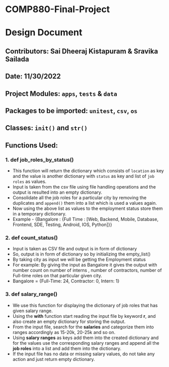# COMP880-Final-Project

# Design Document

## Contributors: Sai Dheeraj Kistapuram & Sravika Sailada
## Date: 11/30/2022

## Project Modules: `apps`, `tests` & `data`

## Packages to be imported: `unitest`, `csv`, `os`

## Classes: `init()` and `str()`

## Functions Used: 

### 1. def job_roles_by_status()

* This function will return the dictionary which consists of `location` as key 
  and the value is another dictionary with `status` as key and list of `job roles`
  as values.
* Input is taken from the csv file using file handling operations and the output
  is resulted into an empty dictionary.
* Consolidate all the job roles for a particular city by removing the duplicates
  and `append()` them into a list which is used a values again.
* Now using the above list as values to the employment status store them in a 
  temporary dictionary.
* Example - {Bangalore : {Full Time : [Web, Backend, Mobile, Database, Frontend, SDE, Testing, Android, IOS, Python]}}


### 2. def count_status()

* Input is taken as CSV file and output is in form of dictionary
* So, output is in form of dictionary so by initializing the empty_list()
* By taking city as input we will be getting the Employment status
* For example: By giving the input as Bangalore it gives the output with number count on number of interns , number of contractors, number of Full-time roles on that particular given city.
* Bangalore = {Full-Time: 24, Contractor: 0, Intern: 1}

### 3. def salary_range()

* We use this function for displaying the dictionary of job roles that has 
  given salary range.
* Using the **with** function start reading the input file by keyword **r**, 
  and also create an empty dictionary for storing the output.
* From the input file, search for the **salaries** and categorize them
  into ranges accordingly as 15-20k, 20-25k and so on.
* Using **salary ranges** as keys add them into the created dictionary and for
  the values use the corresponding salary ranges and append all the **job 
  roles** into a list and add them into the dictionary.
* If the input file has no data or missing salary values, do not take any
  action and just return empty dictionary.
